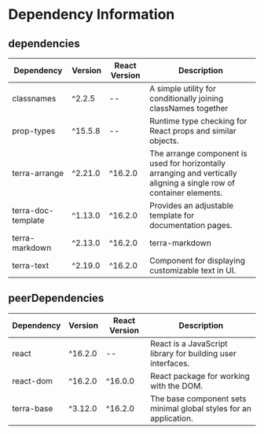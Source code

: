 # Dependency Information

## dependencies
| Dependency | Version | React Version | Description |
|-|-|-|-|
| classnames | ^2.2.5 | -- | A simple utility for conditionally joining classNames together |
| prop-types | ^15.5.8 | -- | Runtime type checking for React props and similar objects. |
| terra-arrange | ^2.21.0 | ^16.2.0 | The arrange component is used for horizontally arranging and vertically aligning a single row of container elements. |
| terra-doc-template | ^1.13.0 | ^16.2.0 | Provides an adjustable template for documentation pages. |
| terra-markdown | ^2.13.0 | ^16.2.0 | terra-markdown |
| terra-text | ^2.19.0 | ^16.2.0 | Component for displaying customizable text in UI. |

## peerDependencies
| Dependency | Version | React Version | Description |
|-|-|-|-|
| react | ^16.2.0 | -- | React is a JavaScript library for building user interfaces. |
| react-dom | ^16.2.0 | ^16.0.0 | React package for working with the DOM. |
| terra-base | ^3.12.0 | ^16.2.0 | The base component sets minimal global styles for an application. |
